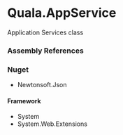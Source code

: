 ﻿
# Quala.AppService

Application Services class


### Assembly References

### Nuget
- Newtonsoft.Json

#### Framework
- System
- System.Web.Extensions
